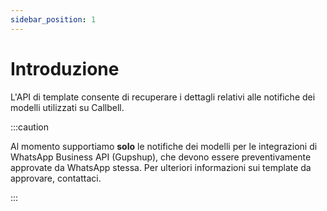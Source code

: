 ```yaml
---
sidebar_position: 1
---
```


# Introduzione

L'API di template consente di recuperare i dettagli relativi alle notifiche dei modelli utilizzati su Callbell.

:::caution

Al momento supportiamo **solo** le notifiche dei modelli per le integrazioni di WhatsApp Business API (Gupshup), che devono essere preventivamente approvate da WhatsApp stessa. Per ulteriori informazioni sui template da approvare, contattaci.

:::